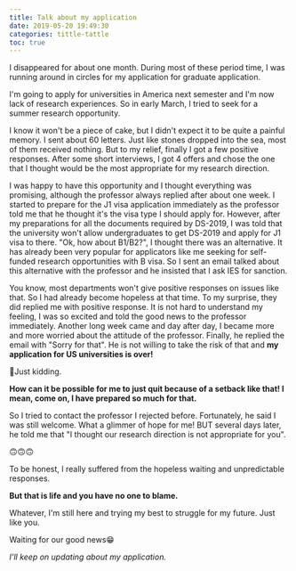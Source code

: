 ```yaml
---
title: Talk about my application
date: 2019-05-20 19:49:30
categories: tittle-tattle
toc: true
---
```

I disappeared for about one month. During most of these period time, I was running around in circles for my application for graduate application. 

I'm going to apply for universities in America next semester and I'm now lack of research experiences. So in early March, I tried to seek for a summer research opportunity. 

I know it won't be a piece of cake, but I didn't expect it to be quite a painful memory. I sent about 60 letters. Just like stones dropped into the sea, most of them received nothing. But to my relief, finally I got a few positive responses. After some short interviews, I got 4 offers and chose the one that I thought would be the most appropriate for my research direction. 

I was happy to have this opportunity and I thought everything was promising, although the professor always replied after about one week. I started to prepare for the  J1 visa application immediately as the professor told me that he thought it's the visa type I should apply for. However, after my preparations for all the documents required by DS-2019, I was told that the university won't allow undergraduates to get DS-2019 and apply for J1 visa to there. "Ok, how about B1/B2?", I thought there was an alternative. It has already been very popular for applicators like me seeking for self-funded research opportunities with B visa. So I sent an email talked about this alternative with the professor and he insisted that I ask IES for sanction. 

You know, most departments won't give positive responses on issues like that. So I had already become hopeless at that time. To my surprise, they did replied me with positive response. It is not hard to understand my feeling, I was so excited and told the good news to the professor immediately. Another long week came and day after day, I became more and more worried about the attitude of the professor. Finally, he replied the email with "Sorry for that". He is not willing to take the risk of that and **my application for US universities is over!**

🤪Just kidding. 

**How can it be possible for me to just quit because of a setback like that! I mean, come on, I have prepared so much for that.** 

So I tried to contact the professor I rejected before. Fortunately, he said I was still welcome. What a glimmer of hope for me! BUT several days later, he told me that "I thought our research direction is not appropriate for you". 

🙃🙃🙃

To be honest, I really suffered from the hopeless waiting and unpredictable responses. 

**But that is life and you have no one to blame.** 

Whatever, I'm still here and trying my best to struggle for my future. Just like you.

Waiting for our good news😁



*I'll keep on updating about my application.*